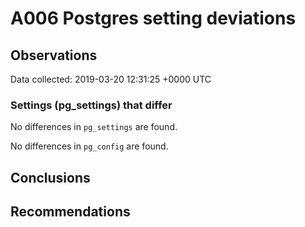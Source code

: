 # A006 Postgres setting deviations #

## Observations ##
Data collected: 2019-03-20 12:31:25 +0000 UTC  

### Settings (pg_settings) that differ ###

No differences in `pg_settings` are found.


No differences in `pg_config` are found.



## Conclusions ##


## Recommendations ##

